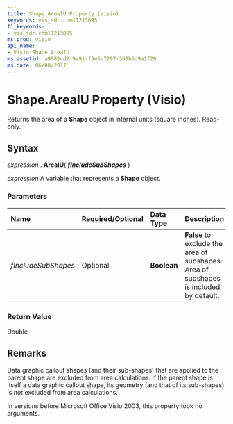 ```yaml
---
title: Shape.AreaIU Property (Visio)
keywords: vis_sdr.chm11213095
f1_keywords:
- vis_sdr.chm11213095
ms.prod: visio
api_name:
- Visio.Shape.AreaIU
ms.assetid: a9982cd2-9a91-f5e5-7297-360b6d9a1f29
ms.date: 06/08/2017
---
```



# Shape.AreaIU Property (Visio)

Returns the area of a **Shape** object in internal units (square inches). Read-only.


## Syntax

 _expression_ . **AreaIU**( **_fIncludeSubShapes_** )

 _expression_ A variable that represents a **Shape** object.


### Parameters



|**Name**|**Required/Optional**|**Data Type**|**Description**|
|:-----|:-----|:-----|:-----|
| _fIncludeSubShapes_|Optional| **Boolean**| **False** to exclude the area of subshapes. Area of subshapes is included by default.|

### Return Value

Double


## Remarks

Data graphic callout shapes (and their sub-shapes) that are applied to the parent shape are excluded from area calculations. If the parent shape is itself a data graphic callout shape, its geometry (and that of its sub-shapes) is  _not_ excluded from area calculations.

In versions before Microsoft Office Visio 2003, this property took no arguments.


